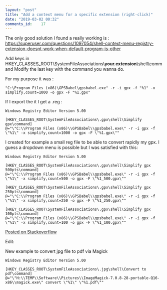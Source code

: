 ```yaml
---
layout: "post"
title: "Add a context menu for a specific extension (right-click)"
date: "2019-03-02 00:32"
comments_id: 	17
---
```


The only good solution I found a really working is : https://superuser.com/questions/1097054/shell-context-menu-registry-extension-doesnt-work-when-default-program-is-other

Add keys in HKEY_CLASSES_ROOT\SystemFileAssociations\\**your.extension**\\shell\command
Modify the last key with the command you wanna do.

For my purpose it was :

`"C:\Program Files (x86)\GPSBabel\gpsbabel.exe" -r -i gpx -f "%1" -x simplify,count=1000 -o gpx -F "%1.gpx"`


If I export the it I get a .reg :


```
Windows Registry Editor Version 5.00

[HKEY_CLASSES_ROOT\SystemFileAssociations\.gpx\shell\Simplify gpx\command]
@="\"C:\\Program Files (x86)\\GPSBabel\\gpsbabel.exe\" -r -i gpx -f \"%1\" -x simplify,count=1000 -o gpx -F \"%1.gpx\""
```

I created for example a small reg file to be able to convert rapidly my gpx. I guess a dropdown menu is possible but I was satisfied with this:

```
Windows Registry Editor Version 5.00

[HKEY_CLASSES_ROOT\SystemFileAssociations\.gpx\shell\Simplify gpx 500pts\command]
@="\"C:\\Program Files (x86)\\GPSBabel\\gpsbabel.exe\" -r -i gpx -f \"%1\" -x simplify,count=500 -o gpx -F \"%1_500.gpx\""

[HKEY_CLASSES_ROOT\SystemFileAssociations\.gpx\shell\Simplify gpx 250pts\command]
@="\"C:\\Program Files (x86)\\GPSBabel\\gpsbabel.exe\" -r -i gpx -f \"%1\" -x simplify,count=250 -o gpx -F \"%1_250.gpx\""

[HKEY_CLASSES_ROOT\SystemFileAssociations\.gpx\shell\Simplify gpx 100pts\command]
@="\"C:\\Program Files (x86)\\GPSBabel\\gpsbabel.exe\" -r -i gpx -f \"%1\" -x simplify,count=100 -o gpx -F \"%1_100.gpx\""
```

[Posted on Stackoverflow](https://stackoverflow.com/a/54953717/2444948)


Edit:

New example to convert jpg file to pdf via Magick

```
Windows Registry Editor Version 5.00

[HKEY_CLASSES_ROOT\SystemFileAssociations\.jpg\shell\Convert to pdf\command]
@="\"H:\\TEMP\\Software\\Pictures\\ImageMagick-7.0.8-28-portable-Q16-x86\\magick.exe\" convert \"%1\" \"%1.pdf\""
```

